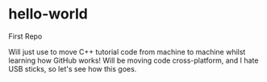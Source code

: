 # hello-world
First Repo

Will just use to move C++ tutorial code from machine to machine whilst learning how GitHub works!
Will be moving code cross-platform, and I hate USB sticks, so let's see how this goes.
